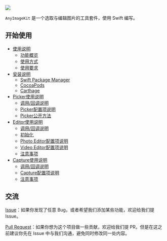 ![](https://github.com/AnyImageProject/AnyImageProject.github.io/raw/master/Resources/TitleMap@2x.png)

`AnyImageKit` 是一个选取与编辑图片的工具套件，使用 Swift 编写。

## 开始使用

- [使用说明](https://github.com/AnyImageKit/AnyImageKit/wiki/%E4%BD%BF%E7%94%A8%E8%AF%B4%E6%98%8E)
  - [功能概览](https://github.com/AnyImageKit/AnyImageKit/wiki/%E4%BD%BF%E7%94%A8%E8%AF%B4%E6%98%8E#%E5%8A%9F%E8%83%BD%E6%A6%82%E8%A7%88)
  - [使用方式](https://github.com/AnyImageKit/AnyImageKit/wiki/%E4%BD%BF%E7%94%A8%E8%AF%B4%E6%98%8E#%E4%BD%BF%E7%94%A8%E6%96%B9%E5%BC%8F)
  - [使用要求](https://github.com/AnyImageKit/AnyImageKit/wiki/%E4%BD%BF%E7%94%A8%E8%AF%B4%E6%98%8E#%E4%BD%BF%E7%94%A8%E8%A6%81%E6%B1%82)
- [安装说明](https://github.com/AnyImageKit/AnyImageKit/wiki/%E5%AE%89%E8%A3%85%E8%AF%B4%E6%98%8E)
  - [Swift Package Manager](https://github.com/AnyImageKit/AnyImageKit/wiki/%E5%AE%89%E8%A3%85%E8%AF%B4%E6%98%8E#swift-package-manager)
  - [CocoaPods](https://github.com/AnyImageKit/AnyImageKit/wiki/%E5%AE%89%E8%A3%85%E8%AF%B4%E6%98%8E#cocoapods)
  - [Carthage](https://github.com/AnyImageKit/AnyImageKit/wiki/%E5%AE%89%E8%A3%85%E8%AF%B4%E6%98%8E#carthage)
- [Picker使用说明](https://github.com/AnyImageKit/AnyImageKit/wiki/Picker%E4%BD%BF%E7%94%A8%E8%AF%B4%E6%98%8E)
  - [调用/回调说明](https://github.com/AnyImageKit/AnyImageKit/wiki/Picker%E4%BD%BF%E7%94%A8%E8%AF%B4%E6%98%8E#%E8%B0%83%E7%94%A8%E5%9B%9E%E8%B0%83%E8%AF%B4%E6%98%8E)
  - [Picker配置项说明](https://github.com/AnyImageKit/AnyImageKit/wiki/Picker%E4%BD%BF%E7%94%A8%E8%AF%B4%E6%98%8E#%E9%85%8D%E7%BD%AE%E9%A1%B9%E8%AF%B4%E6%98%8E)
  - [Picker公开方法](https://github.com/AnyImageKit/AnyImageKit/wiki/Picker%E4%BD%BF%E7%94%A8%E8%AF%B4%E6%98%8E#%E5%85%AC%E5%BC%80%E6%96%B9%E6%B3%95)
- [Editor使用说明](https://github.com/AnyImageKit/AnyImageKit/wiki/Editor%E4%BD%BF%E7%94%A8%E8%AF%B4%E6%98%8E)
  - [调用/回调说明](https://github.com/AnyImageKit/AnyImageKit/wiki/Editor%E4%BD%BF%E7%94%A8%E8%AF%B4%E6%98%8E#%E8%B0%83%E7%94%A8%E5%9B%9E%E8%B0%83%E8%AF%B4%E6%98%8E)
  - [初始化](https://github.com/AnyImageKit/AnyImageKit/wiki/Editor%E4%BD%BF%E7%94%A8%E8%AF%B4%E6%98%8E#%E5%88%9D%E5%A7%8B%E5%8C%96)
  - [Photo Editor配置项说明](https://github.com/AnyImageKit/AnyImageKit/wiki/Editor%E4%BD%BF%E7%94%A8%E8%AF%B4%E6%98%8E#photo-editor-%E9%85%8D%E7%BD%AE%E9%A1%B9%E8%AF%B4%E6%98%8E)
  - [Video Editor配置项说明](https://github.com/AnyImageKit/AnyImageKit/wiki/Editor%E4%BD%BF%E7%94%A8%E8%AF%B4%E6%98%8E#video-editor-%E9%85%8D%E7%BD%AE%E9%A1%B9%E8%AF%B4%E6%98%8E)
  - [注意事项](https://github.com/AnyImageKit/AnyImageKit/wiki/Editor%E4%BD%BF%E7%94%A8%E8%AF%B4%E6%98%8E#%E6%B3%A8%E6%84%8F%E4%BA%8B%E9%A1%B9)
- [Capture使用说明](https://github.com/AnyImageKit/AnyImageKit/wiki/Capture%E4%BD%BF%E7%94%A8%E8%AF%B4%E6%98%8E)
  - [调用/回调说明](https://github.com/AnyImageKit/AnyImageKit/wiki/Capture%E4%BD%BF%E7%94%A8%E8%AF%B4%E6%98%8E#%E8%B0%83%E7%94%A8%E5%9B%9E%E8%B0%83%E8%AF%B4%E6%98%8E)
  - [Capture配置项说明](https://github.com/AnyImageKit/AnyImageKit/wiki/Capture%E4%BD%BF%E7%94%A8%E8%AF%B4%E6%98%8E#%E9%85%8D%E7%BD%AE%E9%A1%B9%E8%AF%B4%E6%98%8E)
  - [注意事项](https://github.com/AnyImageKit/AnyImageKit/wiki/Capture%E4%BD%BF%E7%94%A8%E8%AF%B4%E6%98%8E#%E6%B3%A8%E6%84%8F%E4%BA%8B%E9%A1%B9)


## 交流

[Issue](https://github.com/AnyImageKit/AnyImageKit/issues)：如果你发现了任意 Bug，或者希望我们添加某些功能，欢迎给我们提 Issue。

[Pull Request](https://github.com/AnyImageKit/AnyImageKit/pulls)：如果你想为这个项目做一些贡献，欢迎给我们提 PR，但是在这之前建议你先在 Issue 中与我们沟通，避免同时修改同一处内容。
